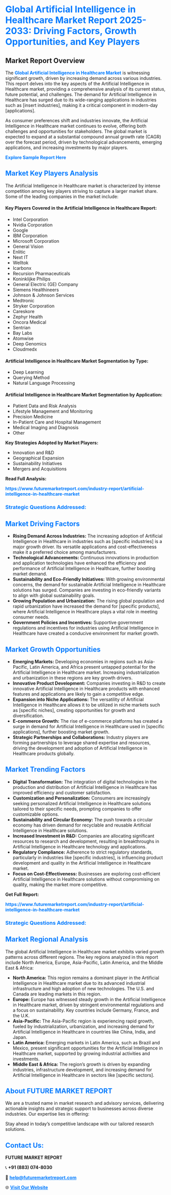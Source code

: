 <h1 style="color: #007BFF;">Global Artificial Intelligence in Healthcare Market Report 2025-2033: Driving Factors, Growth Opportunities, and Key Players</h1>

<section id="overview">
<h2>Market Report Overview</h2>
<p>The <a href="https://www.futuremarketreport.com/industry-report/artificial-intelligence-in-healthcare-market" style="color: #007BFF; text-decoration: none;"><strong>Global Artificial Intelligence in Healthcare Market</strong></a> is witnessing significant growth, driven by increasing demand across various industries. This report delves into the key aspects of the Artificial Intelligence in Healthcare market, providing a comprehensive analysis of its current status, future potential, and challenges. The demand for Artificial Intelligence in Healthcare has surged due to its wide-ranging applications in industries such as [insert industries], making it a critical component in modern-day [applications].</p>
<p>As consumer preferences shift and industries innovate, the Artificial Intelligence in Healthcare market continues to evolve, offering both challenges and opportunities for stakeholders. The global market is expected to expand at a substantial compound annual growth rate (CAGR) over the forecast period, driven by technological advancements, emerging applications, and increasing investments by major players.</p>
</section>

<section id="overview">
<p><a href="https://www.futuremarketreport.com/request-sample/reportId=103395" style="color: #007BFF; text-decoration: none;"><strong>Explore Sample Report Here</strong></a></p>
</section>

<section id="key-players">
<h2 style="color: #007BFF;">Market Key Players Analysis</h2>
<p>The Artificial Intelligence in Healthcare market is characterized by intense competition among key players striving to capture a larger market share. Some of the leading companies in the market include:</p>
<h4>Key Players Covered in the Artificial Intelligence in Healthcare Report:</h4>
<ul><li>Intel Corporation</li><li>Nvidia Corporation</li><li>Google</li><li>IBM Corporation</li><li>Microsoft Corporation</li><li>General Vision</li><li>Enlitic</li><li>Next IT</li><li>Welltok</li><li>Icarbonx</li><li>Recursion Pharmaceuticals</li><li>Koninklijke Philips</li><li>General Electric (GE) Company</li><li>Siemens Healthineers</li><li>Johnson &amp; Johnson Services</li><li>Medtronic</li><li>Stryker Corporation</li><li>Careskore</li><li>Zephyr Health</li><li>Oncora Medical</li><li>Sentrian</li><li>Bay Labs</li><li>Atomwise</li><li>Deep Genomics</li><li>Cloudmedx</li></ul>
<h4>Artificial Intelligence in Healthcare Market Segmentation by Type:</h4>
<ul><li>Deep Learning</li><li>Querying Method</li><li>Natural Language Processing</li></ul>

<h4>Artificial Intelligence in Healthcare Market Segmentation by Application:</h4>
<ul><li>Patient Data and Risk Analysis</li><li>Lifestyle Management and Monitoring</li><li>Precision Medicine</li><li>In-Patient Care and Hospital Management</li><li>Medical Imaging and Diagnosis</li><li>Other</li></ul>
<p><strong>Key Strategies Adopted by Market Players:</strong></p>
<ul>
<li>Innovation and R&D</li>
<li>Geographical Expansion</li>
<li>Sustainability Initiatives</li>
<li>Mergers and Acquisitions</li>
</ul>
</section>

<section>
<p><strong>Read Full Analysis: </strong></p><a href="https://www.futuremarketreport.com/industry-report/artificial-intelligence-in-healthcare-market" style="color: #007BFF; text-decoration: none;"><strong>https://www.futuremarketreport.com/industry-report/artificial-intelligence-in-healthcare-market</strong></a>
<h3 style="color: #007BFF;">Strategic Questions Addressed:</h3>
</section>

<section id="driving-factors">
<h2 style="color: #007BFF;">Market Driving Factors</h2>
<ul>
<li><strong>Rising Demand Across Industries:</strong> The increasing adoption of Artificial Intelligence in Healthcare in industries such as [specific industries] is a major growth driver. Its versatile applications and cost-effectiveness make it a preferred choice among manufacturers.</li>
<li><strong>Technological Advancements:</strong> Continuous innovations in production and application technologies have enhanced the efficiency and performance of Artificial Intelligence in Healthcare, further boosting market demand.</li>
<li><strong>Sustainability and Eco-Friendly Initiatives:</strong> With growing environmental concerns, the demand for sustainable Artificial Intelligence in Healthcare solutions has surged. Companies are investing in eco-friendly variants to align with global sustainability goals.</li>
<li><strong>Growing Population and Urbanization:</strong> The rising global population and rapid urbanization have increased the demand for [specific products], where Artificial Intelligence in Healthcare plays a vital role in meeting consumer needs.</li>
<li><strong>Government Policies and Incentives:</strong> Supportive government regulations and incentives for industries using Artificial Intelligence in Healthcare have created a conducive environment for market growth.</li>
</ul>
</section>

<section id="growth-opportunities">
<h2 style="color: #007BFF;">Market Growth Opportunities</h2>
<ul>
<li><strong>Emerging Markets:</strong> Developing economies in regions such as Asia-Pacific, Latin America, and Africa present untapped potential for the Artificial Intelligence in Healthcare market. Increasing industrialization and urbanization in these regions are key growth drivers.</li>
<li><strong>Innovative Product Development:</strong> Companies investing in R&D to create innovative Artificial Intelligence in Healthcare products with enhanced features and applications are likely to gain a competitive edge.</li>
<li><strong>Expansion into Niche Applications:</strong> The versatility of Artificial Intelligence in Healthcare allows it to be utilized in niche markets such as [specific niches], creating opportunities for growth and diversification.</li>
<li><strong>E-commerce Growth:</strong> The rise of e-commerce platforms has created a surge in demand for Artificial Intelligence in Healthcare used in [specific applications], further boosting market growth.</li>
<li><strong>Strategic Partnerships and Collaborations:</strong> Industry players are forming partnerships to leverage shared expertise and resources, driving the development and adoption of Artificial Intelligence in Healthcare products globally.</li>
</ul>
</section>

<section id="trending-factors">
<h2 style="color: #007BFF;">Market Trending Factors</h2>
<ul>
<li><strong>Digital Transformation:</strong> The integration of digital technologies in the production and distribution of Artificial Intelligence in Healthcare has improved efficiency and customer satisfaction.</li>
<li><strong>Customization and Personalization:</strong> Consumers are increasingly seeking personalized Artificial Intelligence in Healthcare solutions tailored to their specific needs, prompting companies to offer customizable options.</li>
<li><strong>Sustainability and Circular Economy:</strong> The push towards a circular economy has driven demand for recyclable and reusable Artificial Intelligence in Healthcare solutions.</li>
<li><strong>Increased Investment in R&D:</strong> Companies are allocating significant resources to research and development, resulting in breakthroughs in Artificial Intelligence in Healthcare technology and applications.</li>
<li><strong>Regulatory Compliance:</strong> Adherence to strict regulatory standards, particularly in industries like [specific industries], is influencing product development and quality in the Artificial Intelligence in Healthcare market.</li>
<li><strong>Focus on Cost-Effectiveness:</strong> Businesses are exploring cost-efficient Artificial Intelligence in Healthcare solutions without compromising on quality, making the market more competitive.</li>
</ul>
</section>

<section>
<p><strong>Get Full Report: </strong></p><a href="https://www.futuremarketreport.com/industry-report/artificial-intelligence-in-healthcare-market" style="color: #007BFF; text-decoration: none;"><strong>https://www.futuremarketreport.com/industry-report/artificial-intelligence-in-healthcare-market</strong></a>
<h3 style="color: #007BFF;">Strategic Questions Addressed:</h3>
</section>


<section id="regional-analysis">
<h2 style="color: #007BFF;">Market Regional Analysis</h2>
<p>The global Artificial Intelligence in Healthcare market exhibits varied growth patterns across different regions. The key regions analyzed in this report include North America, Europe, Asia-Pacific, Latin America, and the Middle East & Africa:</p>
<ul>
<li><strong>North America:</strong> This region remains a dominant player in the Artificial Intelligence in Healthcare market due to its advanced industrial infrastructure and high adoption of new technologies. The U.S. and Canada are leading markets in this region.</li>
<li><strong>Europe:</strong> Europe has witnessed steady growth in the Artificial Intelligence in Healthcare market, driven by stringent environmental regulations and a focus on sustainability. Key countries include Germany, France, and the U.K.</li>
<li><strong>Asia-Pacific:</strong> The Asia-Pacific region is experiencing rapid growth, fueled by industrialization, urbanization, and increasing demand for Artificial Intelligence in Healthcare in countries like China, India, and Japan.</li>
<li><strong>Latin America:</strong> Emerging markets in Latin America, such as Brazil and Mexico, present significant opportunities for the Artificial Intelligence in Healthcare market, supported by growing industrial activities and investments.</li>
<li><strong>Middle East & Africa:</strong> The region’s growth is driven by expanding industries, infrastructure development, and increasing demand for Artificial Intelligence in Healthcare in sectors like [specific sectors].</li>
</ul>
</section>

<footer>
<h2 style="color: #007BFF;">About FUTURE MARKET REPORT</h2>
<p>We are a trusted name in market research and advisory services, delivering actionable insights and strategic support to businesses across diverse industries. Our expertise lies in offering:</p>

<p>Stay ahead in today’s competitive landscape with our tailored research solutions.</p>

<h2 style="color: #007BFF;">Contact Us:</h2>
<p><strong>FUTURE MARKET REPORT</strong></p>
<p>📞 <strong>+91 (883) 074-8030</strong></p>
<p>📧 <strong><a href="mailto:help@futuremarketreport.com" style="color: #007BFF;">help@futuremarketreport.com</a></strong></p>
<p>🌐 <strong><a href="https://www.futuremarketreport.com/" style="color: #007BFF;">Visit Our Website</a></strong></p>
</footer>